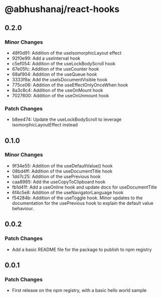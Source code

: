 # @abhushanaj/react-hooks

## 0.2.0

### Minor Changes

- 48f0d91: Addition of the useIsomorphicLayout effect
- 92f0e99: Add a useInterval hook
- c5ef054: Addition of the useLockBodyScroll hook
- 67e05fc: Addition of the useCounter hook
- 68af904: Addition of the useQueue hook
- 3333f9a: Add the useIsDocumentVisible hook
- 775ce06: Addition of the useEffectOnlyOnceWhen hook
- 8a3c8c4: Addition of the useOnMount hook
- 7027600: Addition of the useOnUnmount hook

### Patch Changes

- b8ee474: Update the useLockBodyScroll to leverage isomorphicLayoutEffect instead

## 0.1.0

### Minor Changes

- 9f34e55: Addition of the useDefaultValue() hook
- 08bd4ff: Addition of the useDocumentTitle hook
- 1dd7c25: Addition of the usePrevious hook
- caa8985: Add the useCopyToClipboard hook
- fb1d41f: Add a useOnline hook and update docs for useDocumentTitle
- 6f4c5e8: Addition of the useNavigatorLanguage hook
- f54284b: Addition of the useToggle hook.
  Minor updates to the documentation for the usePrevious hook to explain the default value behaviour.

## 0.0.2

### Patch Changes

- Add a basic README file for the package to publish to npm registry

## 0.0.1

### Patch Changes

- First release on the npm registry, with a basic hello world sample
